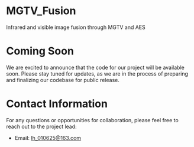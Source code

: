 # MGTV_Fusion
Infrared and visible image fusion through MGTV and AES

# Coming Soon
We are excited to announce that the code for our project will be available soon. Please stay tuned for updates, as we are in the process of preparing and finalizing our codebase for public release.

# Contact Information
For any questions or opportunities for collaboration, please feel free to reach out to the project lead:

- Email: lh_010625@163.com
